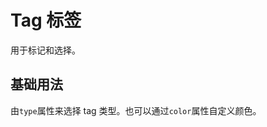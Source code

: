# Tag 标签

用于标记和选择。

## 基础用法

由`type`属性来选择 tag 类型。也可以通过`color`属性自定义颜色。

<demo vue="../../example/tag/base.vue"></demo>
